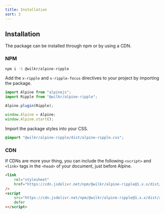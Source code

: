 ```yaml
---
title: Installation
sort: 3
---
```


## Installation

The package can be installed through npm or by using a CDN.

### NPM

```bash
npm i -S @wilkr/alpine-ripple
```

Add the `x-ripple` and `x-ripple-focus` directives to your project by importing the package.

```js
import Alpine from "alpinejs";
import Ripple from "@wilkr/alpine-ripple";

Alpine.plugin(Ripple);

window.Alpine = Alpine;
window.Alpine.start();
```

Import the package styles into your CSS.

```css
@import "@wilkr/alpine-ripple/dist/alpine-ripple.css";
```

### CDN

If CDNs are more your thing, you can include the following `<script>` and `<link>` tags in the `<head>` of your document, just before Alpine.

```html
<link
    rel="stylesheet"
    href="https://cdn.jsdelivr.net/npm/@wilkr/alpine-ripple@1.x.x/dist/alpine-ripple.css"
/>
<script
    src="https://cdn.jsdelivr.net/npm/@wilkr/alpine-ripple@1.x.x/dist/alpine-ripple.min.js"
    defer
></script>
```
